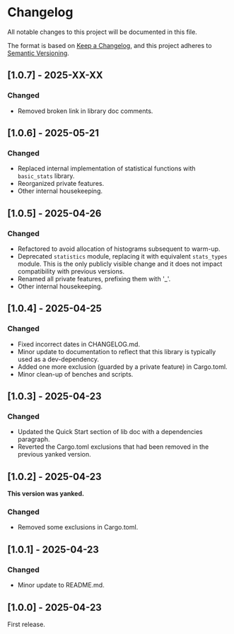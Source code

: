 # Changelog

All notable changes to this project will be documented in this file.

The format is based on [Keep a Changelog](https://keepachangelog.com/en/1.1.0/),
and this project adheres to [Semantic Versioning](https://semver.org/spec/v2.0.0.html).

## [1.0.7] - 2025-XX-XX

### Changed

- Removed broken link in library doc comments.

## [1.0.6] - 2025-05-21

### Changed

- Replaced internal implementation of statistical functions with `basic_stats` library.
- Reorganized private features.
- Other internal housekeeping.

## [1.0.5] - 2025-04-26

### Changed

- Refactored to avoid allocation of histograms subsequent to warm-up.
- Deprecated `statistics` module, replacing it with equivalent `stats_types` module. This is the only publicly visible change and it does not impact compatibility with previous versions.
- Renamed all private features, prefixing them with '_'.
- Other internal housekeeping.

## [1.0.4] - 2025-04-25

### Changed

- Fixed incorrect dates in CHANGELOG.md.
- Minor update to documentation to reflect that this library is typically used as a dev-dependency.
- Added one more exclusion (guarded by a private feature) in Cargo.toml.
- Minor clean-up of benches and scripts.

## [1.0.3] - 2025-04-23

### Changed

- Updated the Quick Start section of lib doc with a dependencies paragraph.
- Reverted the Cargo.toml exclusions that had been removed in the previous yanked version.

## [1.0.2] - 2025-04-23

**This version was yanked.**

### Changed

- Removed some exclusions in Cargo.toml.

## [1.0.1] - 2025-04-23

### Changed

- Minor update to README.md.

## [1.0.0] - 2025-04-23

First release.

